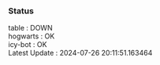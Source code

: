 ### Status


table : DOWN  
hogwarts : OK  
icy-bot : OK  
Latest Update : 2024-07-26 20:11:51.163464
